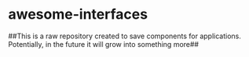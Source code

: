 # awesome-interfaces

##This is a raw repository created to save components for applications. Potentially, in the future it will grow into something more##
